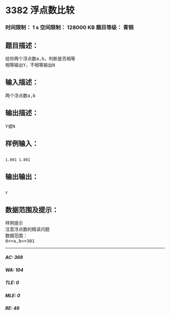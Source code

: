 # 3382 浮点数比较   
### 时间限制： 1 s     空间限制： 128000 KB     题目等级： 青铜  
## 题目描述：  

<pre>
给你两个浮点数a,b，判断是否相等
相等输出Y，不相等输出N
</pre>
  
  
## 输入描述：  

<pre>
两个浮点数a,b
</pre>
  
  
## 输出描述：  

<pre>
Y或N
</pre>
  
  
## 样例输入：  

<pre><code>
1.001 1.001
</code></pre>
  
  
## 输出输出：  

<pre><code>
Y
</code></pre>
  
  
## 数据范围及提示：  

<pre>
样例提示
注意浮点数的精读问题
数据范围：
0<=a,b<=301
</pre>
  
  
***  

##### AC: 369  
##### WA: 104  
##### TLE: 0  
##### MLE: 0  
##### RE: 49  
